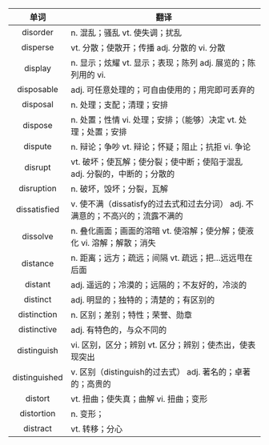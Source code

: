 |单词|翻译  |
|:--:|--| 
|	disorder  		|		n. 混乱；骚乱 vt. 使失调；扰乱	|		
|	disperse  		|		vt. 分散；使散开；传播 adj. 分散的 vi. 分散	|		
|	display  		|		n. 显示；炫耀 vt. 显示；表现；陈列 adj. 展览的；陈列用的 vi. 	|		
|	disposable  		|		adj. 可任意处理的；可自由使用的；用完即可丢弃的	|		
|	disposal  		|		n. 处理；支配；清理；安排	|		
|	dispose  		|		n. 处置；性情 vi. 处理；安排；（能够）决定 vt. 处理；处置；安排	|		
|	dispute  		|		n. 辩论；争吵 vt. 辩论；怀疑；阻止；抗拒 vi. 争论	|		
|	disrupt  		|		vt. 破坏；使瓦解；使分裂；使中断；使陷于混乱 adj. 分裂的，中断的；分散的	|		
|	disruption  		|		n. 破坏，毁坏；分裂，瓦解	|		
|	dissatisfied  		|		v. 使不满（dissatisfy的过去式和过去分词） adj. 不满意的；不高兴的；流露不满的	|		
|	dissolve  		|		n. 叠化画面；画面的溶暗 vt. 使溶解；使分解；使液化 vi. 溶解；解散；消失	|		
|	distance  		|		n. 距离；远方；疏远；间隔 vt. 疏远；把…远远甩在后面	|		
|	distant  		|		adj. 遥远的；冷漠的；远隔的；不友好的，冷淡的	|		
|	distinct  		|		adj. 明显的；独特的；清楚的；有区别的	|		
|	distinction  		|		n. 区别；差别；特性；荣誉、勋章	|		
|	distinctive  		|		adj. 有特色的，与众不同的	|		
|	distinguish  		|		vi. 区别，区分；辨别 vt. 区分；辨别；使杰出，使表现突出	|		
|	distinguished  		|		v. 区别（distinguish的过去式） adj. 著名的；卓著的；高贵的	|		
|	distort  		|		vt. 扭曲；使失真；曲解 vi. 扭曲；变形	|		
|	distortion  		|		n. 变形；	|		
|	distract  		|		vt. 转移；分心	|		

